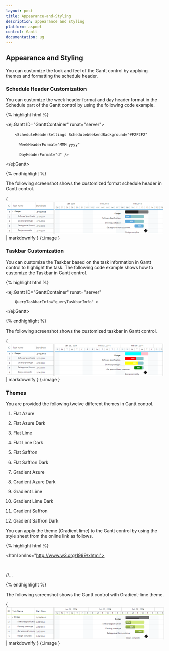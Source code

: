 ```yaml
---
layout: post
title: Appearance-and-Styling
description: appearance and styling
platform: aspnet
control: Gantt
documentation: ug
---
```


## Appearance and Styling

You can customize the look and feel of the Gantt control by applying themes and formatting the schedule header.

### Schedule Header Customization

You can customize the week header format and day header format in the Schedule part of the Gantt control by using the following code example.







{% highlight html %}



<ej:Gantt ID="GanttContainer" runat="server">

        <ScheduleHeaderSettings ScheduleWeekendBackground="#F2F2F2"

          WeekHeaderFormat="MMM yyyy"

          DayHeaderFormat="d" />

 </ej:Gantt>



{% endhighlight %}



The following screenshot shows the customized format schedule header in Gantt control.



{ ![](Appearance-and-Styling_images/Appearance-and-Styling_img1.png) | markdownify }
{:.image }


### Taskbar Customization

You can customize the Taskbar based on the task information in Gantt control to highlight the task. The following code example shows how to customize the Taskbar in Gantt control.







{% highlight html %}



<script type="text/javascript">

            function queryTaskbarInfo(args) {

                if (args.data.level === 0) {

                    args.parentTaskbarBackground = "pink";

                    args.parentProgressbarBackground = "cyan";

                } else {

                    if (args.data.status == "60") {

                        args.progressbarBackground = "red";

                    } else if (args.data.status == "70") {

                        args.progressbarBackground = "yellow";

                    } else if (args.data.status == "80") {

                        args.progressbarBackground = "green";

                    }

                }

            }

 </script>

<ej:Gantt ID="GanttContainer" runat="server" 

        QueryTaskbarInfo="queryTaskbarInfo" >

</ej:Gantt>







{% endhighlight %}



The following screenshot shows the customized taskbar in Gantt control.



{ ![](Appearance-and-Styling_images/Appearance-and-Styling_img2.png) | markdownify }
{:.image }


### Themes

 You are provided the following twelve different themes in Gantt control.

1. Flat Azure                           

2. Flat Azure Dark                  

3. Flat Lime                             

4. Flat Lime Dark                   

5. Flat Saffron                        

6. Flat Saffron Dark

7. Gradient Azure

8. Gradient Azure Dark

9. Gradient Lime

10. Gradient Lime Dark

11. Gradient Saffron

12. Gradient Saffron Dark

You can apply the theme (Gradient lime) to the Gantt control by using the style sheet from the online link as follows.



{% highlight html %}

<!DOCTYPE html>



<html xmlns="http://www.w3.org/1999/xhtml">

<head>

<title>Getting Started with Gantt Control for JavaScript</title>

<!-- style sheet for default theme(gradient lime) -->

<link href="http://cdn.syncfusion.com/13.1.0.21/js/web/flat-azure/ej.web.all.min.css" rel="stylesheet" /> 

//…



</html>



{% endhighlight %}



The following screenshot shows the Gantt control with Gradient-lime theme.

{ ![](Appearance-and-Styling_images/Appearance-and-Styling_img3.png) | markdownify }
{:.image }


